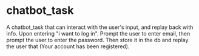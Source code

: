 # chatbot_task
A chatbot_task that can interact with the user's input, and replay back with info. Upon entering "i want to log in". Prompt the user to enter email, then prompt the user to enter the password. Then store it in the db and replay the user that (Your account has been registered).

